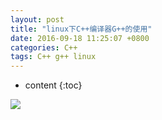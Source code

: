 ```yaml
---
layout: post
title: "linux下C++编译器G++的使用" 
date: 2016-09-18 11:25:07 +0800
categories: C++
tags: C++ g++ linux
---
```

* content
{:toc}

![](http://i.imgur.com/N9SMa2Z.jpg)

